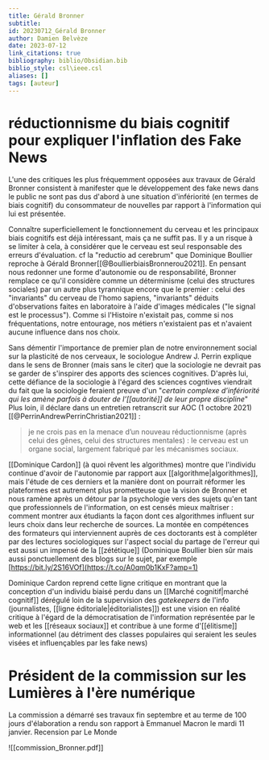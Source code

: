 ```yaml
---
title: Gérald Bronner
subtitle:
id: 20230712_Gérald Bronner
author: Damien Belvèze
date: 2023-07-12
link_citations: true
bibliography: biblio/Obsidian.bib
biblio_style: csl\ieee.csl
aliases: []
tags: [auteur]
---
```



# réductionnisme du biais cognitif pour expliquer l'inflation des Fake News

L'une des critiques les plus fréquemment opposées aux travaux de Gérald Bronner consistent à manifester que le développement des fake news dans le public ne sont pas dus d'abord à une situation d'infériorité (en termes de biais cognitif) du consommateur de nouvelles par rapport à l'information qui lui est présentée. 

Connaître superficiellement le fonctionnement du cerveau et les principaux biais cognitifs est déjà intéressant, mais ça ne suffit pas. Il y a un risque à se limiter à cela, à considérer que le cerveau est seul responsable des erreurs d'évaluation. cf la "reductio ad cerebrum" que Dominique Boullier reproche à Gérald Bronner[[@BoullierbiaisBronnerou2021]]. En pensant nous redonner une forme d'autonomie ou de responsabilité, Bronner remplace ce qu'il considère comme un déterminisme (celui des structures sociales) par un autre plus tyrannique encore que le premier : celui des "invariants" du cerveau de l'homo sapiens, "invariants" déduits d'observations faites en laboratoire à l'aide d'images médicales ("le signal est le processus"). Comme si l'Histoire n'existait pas, comme si nos fréquentations, notre entourage, nos métiers n'existaient pas et n'avaient aucune influence dans nos choix.

Sans démentir l'importance de premier plan de notre environnement social sur la plasticité de nos cerveaux, le sociologue Andrew J. Perrin explique dans le sens de Bronner (mais sans le citer) que la sociologie ne devrait pas se garder de s'inspirer des apports des sciences cognitives. D'après lui, cette défiance de la sociologie à l'égard des sciences cogntives viendrait du fait que la sociologie feraient preuve d'un "*certain complexe d’infériorité  qui les amène parfois à douter de l’[[autorité]] de leur propre discipline*"
Plus loin, il déclare dans un entretien retranscrit sur AOC (1 octobre 2021)[[@PerrinAndrewPerrinChristian2021]] :

> je ne crois pas en la menace d’un nouveau réductionnisme (après celui des gênes, celui des structures mentales) : le cerveau est un organe social, largement fabriqué par les mécanismes sociaux.

[[Dominique Cardon]] (à quoi rêvent les algorithmes) montre que l'individu continue d'avoir de l'autonomie par rapport aux [[algorithme|algorithmes]], mais l'étude de ces derniers et la manière dont on pourrait réformer les plateformes est autrement plus prometteuse que la vision de Bronner et nous ramène après un détour par la psychologie vers des sujets qu'en tant que professionnels de l'information, on est censés mieux maîtriser : comment montrer aux étudiants la façon dont ces algorithmes influent sur leurs choix dans leur recherche de sources.
La montée en compétences des formateurs qui interviennent auprès de ces doctorants est à compléter par des lectures sociologiques sur l'aspect social du partage de l'erreur qui est aussi un impensé de la [[zététique]] (Dominique Boullier bien sûr mais aussi ponctuellement des blogs sur le sujet, par exemple [https://bit.ly/2S16VOf](https://t.co/A0qm0b1KxF?amp=1)

Dominique Cardon reprend cette ligne critique en montrant que la conception d'un individu biaisé perdu dans un [[Marché cognitif|marché cognitif]] dérégulé loin de la supervision des *gatekeepers* de l'info (journalistes, [[ligne éditoriale|éditorialistes]]) est une vision en réalité critique à l'égard de la démocratisation de l'information représentée par le web et les [[réseaux sociaux]] et contribue à une forme d'[[élitisme]] informationnel (au détriment des classes populaires qui seraient les seules visées et influençables par les fake news)



# Président de la commission sur les Lumières à l'ère numérique

La commission a démarré ses travaux fin septembre et au terme de 100 jours d'élaboration a rendu son rapport à Emmanuel Macron le mardi 11 janvier. 
Recension par Le Monde

![[commission_Bronner.pdf]]

